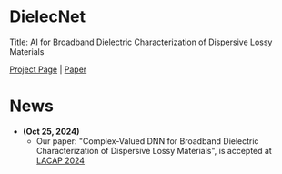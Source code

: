 # DielecNet
Title: AI for Broadband Dielectric Characterization of Dispersive Lossy Materials

[Project Page]() | [Paper]()

# News

* **(Oct 25, 2024)** 
  * Our paper: "Complex-Valued DNN for Broadband Dielectric Characterization of Dispersive Lossy Materials", is accepted at [LACAP 2024](https://lacap2024.org/)

